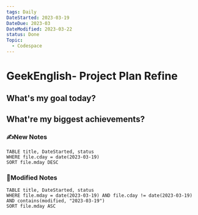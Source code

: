 ```yaml
---
tags: Daily
DateStarted: 2023-03-19
DateDue: 2023-03
DateModified: 2023-03-22
status: Done
Topic:
  - Codespace
---
```


# GeekEnglish- Project Plan Refine

## What's my goal today?

## What're my biggest achievements?

### ✍️New Notes

```dataview
TABLE title, DateStarted, status
WHERE file.cday = date(2023-03-19)
SORT file.mday DESC
```

### 📝Modified Notes

```dataview
TABLE title, DateStarted, status
WHERE file.mday = date(2023-03-19) AND file.cday != date(2023-03-19) AND contains(modified, "2023-03-19")
SORT file.mday ASC
```
